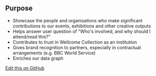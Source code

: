 ## Purpose
- Showcase the people and organisations who make significant contributions to our events, exhibitions and other creative outputs
- Helps answer user question of "Who's involved, and why should I attend/read this?"
- Contributes to trust in Wellcome Collection as an institution
- Gives brand recognition to partners, especially in contractual arrangements (e.g. BBC World Service)
- Enriches our data graph

[Edit this on GitHub](https://github.com/wellcomecollection/wellcomecollection.org/edit/main/common/views/components/Contributors/README.md)
